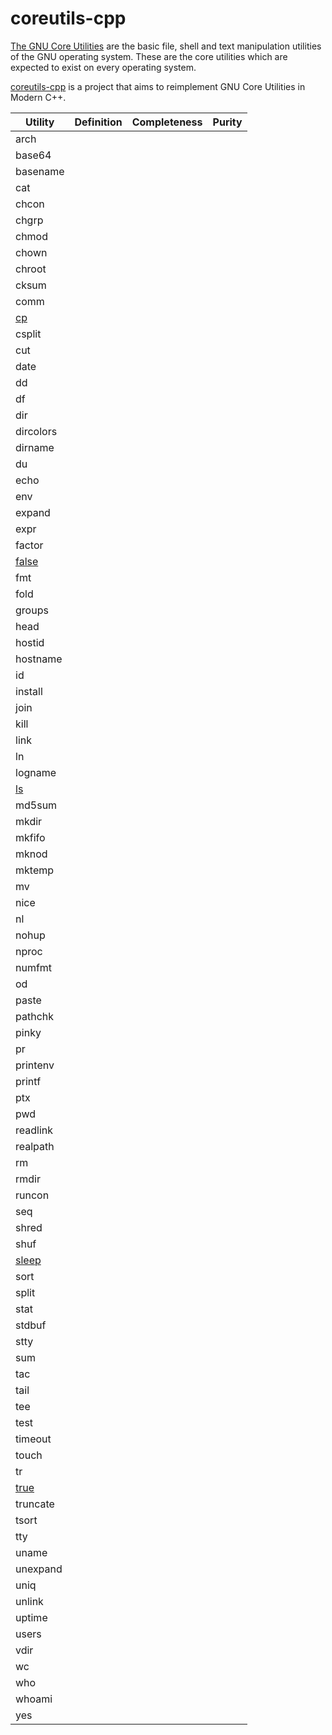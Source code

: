 # coreutils-cpp

[The GNU Core Utilities](https://www.gnu.org/software/coreutils/) are the basic file, shell and text manipulation utilities of the GNU operating system. These are the core utilities which are expected to exist on every operating system.

[coreutils-cpp](https://github.com/maidis/coreutils-cpp) is a project that aims to reimplement GNU Core Utilities in Modern C++.

| Utility |Definition | Completeness | Purity |
| ------- |---------- | ------------ | ------ |
|arch||||
|base64||||
|basename||||
|cat||||
|chcon||||
|chgrp||||
|chmod||||
|chown||||
|chroot||||
|cksum||||
|comm||||
|[cp](https://github.com/maidis/coreutils-cpp/tree/main/cp)||||
|csplit||||
|cut||||
|date||||
|dd||||
|df||||
|dir||||
|dircolors||||
|dirname||||
|du||||
|echo||||
|env||||
|expand||||
|expr||||
|factor||||
|[false](https://github.com/maidis/coreutils-cpp/tree/main/false)||||
|fmt||||
|fold||||
|groups||||
|head||||
|hostid||||
|hostname||||
|id||||
|install||||
|join||||
|kill||||
|link||||
|ln||||
|logname||||
|[ls](https://github.com/maidis/coreutils-cpp/tree/main/ls)||||
|md5sum||||
|mkdir||||
|mkfifo||||
|mknod||||
|mktemp||||
|mv||||
|nice||||
|nl||||
|nohup||||
|nproc||||
|numfmt||||
|od||||
|paste||||
|pathchk||||
|pinky||||
|pr||||
|printenv||||
|printf||||
|ptx||||
|pwd||||
|readlink||||
|realpath||||
|rm||||
|rmdir||||
|runcon||||
|seq||||
|shred||||
|shuf||||
|[sleep](https://github.com/maidis/coreutils-cpp/tree/main/sleep)||||
|sort||||
|split||||
|stat||||
|stdbuf||||
|stty||||
|sum||||
|tac||||
|tail||||
|tee||||
|test||||
|timeout||||
|touch||||
|tr||||
|[true](https://github.com/maidis/coreutils-cpp/tree/main/true)||||
|truncate||||
|tsort||||
|tty||||
|uname||||
|unexpand||||
|uniq||||
|unlink||||
|uptime||||
|users||||
|vdir||||
|wc||||
|who||||
|whoami||||
|yes||||
